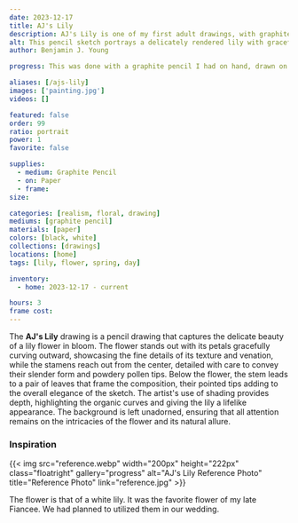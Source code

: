 ```yaml
---
date: 2023-12-17
title: AJ's Lily
description: AJ's Lily is one of my first adult drawings, with graphite pencil realism, that is too personal to describe the reason behind.
alt: This pencil sketch portrays a delicately rendered lily with graceful petals and detailed stamen, exuding a sense of gentle elegance.
author: Benjamin J. Young

progress: This was done with a graphite pencil I had on hand, drawn on spare cold press wood pulp paper. The initial drawing only took one evening. However, it was weeks until I came back to it, to fill in some better shading for my realism and shadowing.

aliases: [/ajs-lily]
images: ['painting.jpg']
videos: []

featured: false
order: 99
ratio: portrait
power: 1
favorite: false

supplies:
  - medium: Graphite Pencil
  - on: Paper
  - frame: 
size: 

categories: [realism, floral, drawing]
mediums: [graphite pencil]
materials: [paper]
colors: [black, white]
collections: [drawings]
locations: [home]
tags: [lily, flower, spring, day]

inventory:
  - home: 2023-12-17 - current

hours: 3
frame cost: 
---
```


The **AJ's Lily** drawing is a pencil drawing that captures the delicate beauty of a lily flower in bloom. The flower stands out with its petals gracefully curving outward, showcasing the fine details of its texture and venation, while the stamens reach out from the center, detailed with care to convey their slender form and powdery pollen tips. Below the flower, the stem leads to a pair of leaves that frame the composition, their pointed tips adding to the overall elegance of the sketch. The artist's use of shading provides depth, highlighting the organic curves and giving the lily a lifelike appearance. The background is left unadorned, ensuring that all attention remains on the intricacies of the flower and its natural allure.

### Inspiration ###

{{< img src="reference.webp" width="200px" height="222px" class="floatright" gallery="progress" alt="AJ's Lily Reference Photo" title="Reference Photo" link="reference.jpg" >}}

The flower is that of a white lily. It was the favorite flower of my late Fiancee. We had planned to utilized them in our wedding.